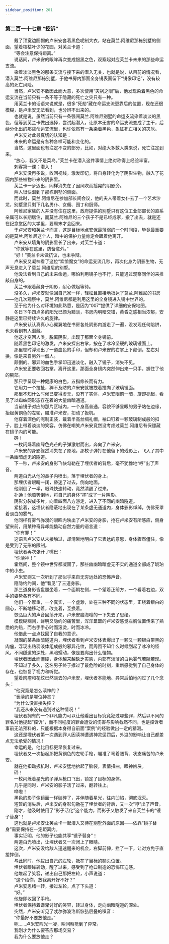 ```yaml
---
sidebar_position: 201
---
```

### 第二百一十七章 “控诉”  


　　戴了顶宽边圆帽的卢米安套着黑色呢制大衣，站在莫兰.阿维尼那栋别墅的侧面，望着枝枯叶少的花园，对芙兰卡道：  
　　“等会注意保持距离。”  
　　说话间，卢米安的眼眸再次变成银黑之色，观察起对应芙兰卡未来的那些命运支流。  
　　染着淡淡黑色的那条支流与接下来的潜入无关，也就是说，从目前的情况看，潜入莫兰.阿维尼那栋别墅，于他书房内那面全身镜表面留下“镜像印记”，没有较高的死亡风险。  
　　当然，卢米安不敢因此而大意，多次使用“灾祸之眼”后，他发现染着黑色的命运支流在当前只有一条不等于隐藏的死亡之灾只有一种。  
　　用芙兰卡的话语来说就是，很多“死劫”藏在命运支流更靠后的位置，现在还很模糊，是卢米安无法看到，也分辨不出来的。  
　　也就是说，虽然当前只有一条强闯莫兰.阿维尼别墅的命运支流染着淡淡的黑色，但等到芙兰卡做出选择，尝试起潜入，让原本无害的命运支流变成了主干，后续分化出的那些命运支流里，也许依然有一条染着黑色，象征死亡相关的灾厄。  
　　卢米安对此最真切的认知是：  
　　未来的命运是有各种各样可能和变化的。  
　　当然，这里面也有注定不变的部分，比如，对绝大多数人类来说，死亡注定到来。  
　　“放心，我又不是菜鸟。”芙兰卡在潜入这件事情上绝对称得上经验丰富。  
　　刺客第一课：潜入！  
　　卢米安没再多说，收回视线，激发印记，将自身转化为了阴影生物，融入了花园内那些植物带来的阴影里。  
　　芙兰卡一步迈出，同样消失在了因风吹而摇晃的阴影旁。  
　　两人很快潜到了那栋别墅的侧面。  
　　而此时，莫兰.阿维尼在参加部长间会议，他的夫人带着女仆去了一个艺术沙龙，别墅里只剩下几名男仆、女佣、园丁和厨师。  
　　阿维尼家族的人并没有住在这里，政府提供的别墅只有这位工业部部长的直系亲属可以长期居住，而莫兰.阿维尼的三个孩子不是已经成家，搬了出去，就是还在纪念堂区的大学里，要周末才会回来。  
　　于卢米安和芙兰卡而言，这是目标地点安保最薄弱的一个时间段，毕竟最重要的是莫兰.阿维尼这个人，暗中的保护力量肯定会跟着他离开。  
　　卢米安从墙角的阴影里长了出来，对芙兰卡道：  
　　“你就等在这里，防备意外。”  
　　“好！”芙兰卡未做抗议，也未争辩。  
　　卢米安又凝神看了这位“欢愉魔女”的命运支流几秒，再次化身为阴影生物，无声无息进入了莫兰.阿维尼的别墅。  
　　他没法看到自己的未来命运，哪怕利用镜子也不行，只能通过观察同伴的来推敲自身的。  
　　芙兰卡跟着藏身于阴影，耐心做起等待。  
　　没多久，卢米安就像回自己家一样，轻松且直接地抵达了莫兰.阿维尼的书房——他几次观察中，莫兰.阿维尼都是利用这里的全身镜进入镜中世界的。  
　　至于他为什么对环境如此熟悉，是因为“007”提供了详细的安保地图。  
　　冬日下午四点多的阳光已颇为黯淡，书房内明暗交错，黄昏之感相当浓郁，安静是这里已持续许久的旋律。  
　　卢米安认认真真小心翼翼地在书房各处阴影内游走了一遍，没发现任何陷阱，也未看到有人潜藏。  
　　他这才变回人类，脱离阴影，出现于那面全身镜前。  
　　随着黑色印记的激发，卢米安探出右掌，按在了冰冷坚硬的玻璃镜面上。  
　　那里顿时浮现出了一道血色的手印，但却和卢米安的右掌上下颠倒，左右对换，像是来自另外一個人。  
　　颠倒的、邪异的血色手掌印迅速淡化，融入了镜子，消失不见。  
　　卢米安正要收回右掌，离开这里，那面全身镜内突然伸出来一只手，握住了他的腕部。  
　　那只手呈现一种健康的白色，五指修长而有力。  
　　它用力一个拉扯，猝不及防的卢米安就被拽着撞向了玻璃镜面。  
　　那里不知什么时候已变得虚无，没有了实体，卢米安眼前一暗，旋即亮起，看见了以蜘蛛网形态存在着的大量幽暗通道。  
　　当前镜子对应的那片区域内，一个身高普通，容貌不够显眼的男子站在边缘，抬起黄铜色的左轮，瞄准卢米安，扣动了扳机。  
　　他穿着深色的呢制正装，戴着半高丝绸礼帽，袖口钉着一颗玻璃制成般的扣子，脸上带着淡淡的笑容，仿佛在嘲笑卢米安竟然没考虑过莫兰.阿维尼有保镖藏在镜子内的可能。  
　　砰！  
　　一枚闪烁着幽绿色光芒的子弹激射而出，奔向了卢米安。  
　　卢米安的身影骤然消失在了原地，那枚子弹打在他留下的残影上，飞入了其中一条幽暗虚无的隧道。  
　　下一秒，卢米安的身影飞快勾勒在了埋伏者的背后，毫不犹豫地“哼”出了声音。  
　　两道白光从他的鼻子内喷出，落于埋伏者的身上。  
　　那埋伏者眼睛一闭，昏迷了过去，倒向地面。  
　　他刚倒了一半，眼珠快速转动，竟然清醒了过来。  
　　扑通！他顺势倒地，将自己的身体“摔”成了一片阴影。  
　　阴影分裂成多片，向着四面八方游走，进入了不同的幽暗隧道。  
　　紧接着，这埋伏者隐蔽地出现在了某条虚无通道内，身体影影绰绰，仿佛笼罩着淡白的雾气。  
　　他同样有雾气弥漫的眼眸内映出了卢米安的身影，抢在卢米安有所感应，侧身望来前，用某种奇异却能撬动自然力量的语言道：  
　　“你有罪！”  
　　这语言卢米安从未接触过，却清晰地明白了它表达的意思，身体骤然僵住，像是受到了无形的限制。  
　　埋伏者再次张开了嘴巴：  
　　“你渎神！”  
　　霍然间，整个镜中世界都凝固了，那些幽幽暗暗虚无不实的通道全部成了琥珀中的小虫。  
　　卢米安则又一次听到了那似乎来自无穷远处的恐怖声音。  
　　隐隐约约间，他“看见”了三道身影。  
　　那三道身影皆盘腿坐着，一个面朝左侧，一个望着正前方，一个看着右边，双手的姿势各有不同。  
　　他们一个厚重，一个真实，一个虚渺，处在三种不同的状态里，正绕着银白的圆心，不断地移动着，改变着，互换着。  
　　恢弘巨大的声音回荡开来，卢米安脑海嗡的一下失去了思绪。  
　　模模糊糊间，鲜明又隐约的痛苦里，浑浑噩噩的卢米安感觉左胸位置传来了熟悉的灼热，而右手手心时而滚烫，时而冰冷。  
　　他借此一点点找回了自我的意识。  
　　凝固的某条幽暗隧道内，埋伏者看到卢米安体表爆出了一颗又一颗银白带黑的肉瘤，浮现出粘稠液体组成般的邪异花纹，而周围不知什么时候刮起了冰冷的怪风，不同隧道的深处，黑暗蠕动，像是要爬出什么怪物。  
　　埋伏者因此而僵硬，身体越来越缺乏实感，内部有淡薄的白色雾气若隐若现。  
　　不知过了多久，这名男子终于撑过了最危险的时刻，重新感觉到了自己身体的存在，也恢复了视力和听觉。  
　　望着肉瘤和花纹已然淡去的卢米安，埋伏者本能地、异常后怕地闪过了几个念头：  
　　“他究竟是怎么渎神的？  
　　“亵渎的是哪位神灵？  
　　“为什么没直接失控？  
　　“我还从来没有遇到过这种情况！”  
　　埋伏者拥有的一个非凡能力可以让他看出目标究竟犯过哪些罪，然后以不同的罪名对他提起“控诉”，而不同程度的罪会遭受的伤害与影响截然不同，也是控诉者事前无法预料的，只能根据本身得自前面“案例”的经验做出一定的猜测。  
　　这还是埋伏者第一次遇到罪人因渎神遭遇神灵惩罚后，外溢的影响让自己都差点无法承受的情况！  
　　幸运的是，他比目标更早恢复过来。  
　　埋伏者又一次抬起那把黄铜色的左轮手枪，瞄准了弯着腰背、状态痛苦的卢米安。  
　　就在他扣动扳机时，卢米安猛地抬起了脑袋，表情扭曲，眼神凶戾。  
　　砰！  
　　一枚闪烁着星光的子弹从枪口飞出，锁定了目标的身体。  
　　几乎是同时，卢米安的影子活了过来，翻转往上。  
　　哗啦！  
　　黑色的影子像镜面一样破碎了，并伴随着星光，往内凹陷，彻底泯灭。  
　　短暂的消失后，卢米安的身影勾勒在了埋伏者的背后，又一次“哼”出了声音。  
　　刚才，他及时使用了“影子活化”这个能力，而影子又触发了来自芙兰卡的“镜子替身”！  
　　这也就是卢米安让芙兰卡一起潜入又待在别墅外面的原因——依靠“镜子替身”需要保持在一定距离内。  
　　事实证明，他的影子也能共享“镜子替身”！  
　　两道白光喷出，让埋伏者又一次闭上了眼睛。  
　　这次，卢米安没给敌人迅速醒来的机会，右脚前伸，拦了一下，让对方免于直接摔倒。  
　　与此同时，他拔出自己的左轮，抵在了目标的额头位置。  
　　埋伏者眼眸转动，醒了过来，感受到了枪口制造的恐怖压迫感。  
　　他堆起了笑容，递出自己那把左轮，小声说道：  
　　“这个给你，放我离开好不好？”  
　　卢米安思绪一转，接过左轮，点了下头道：  
　　“好。”  
　　他旋即收回了手枪。  
　　埋伏者保持着谦卑讨好的笑容，转过身体，走向幽暗隧道的深处。  
　　突然，卢米安听见了忒尔弥波洛斯恢弘层叠的嗓音：  
　　“你最好不要放他走。”  
　　呃……卢米安眸光一凝，瞬间察觉到了异常。  
　　我刚才为什么要答应那场交易？  
　　我为什么要放他走？  
